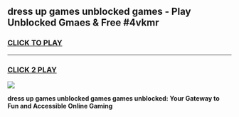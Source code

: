 
## dress up games unblocked games - Play Unblocked Gmaes & Free #4vkmr
<h3>
<a href="https://news.freeplayer.one?title=dress_up_games_unblocked_games&ref=03M">CLICK TO PLAY</a></h3>
<hr>

<h3>
<a href="https://news.freeplayer.one?title=dress_up_games_unblocked_games&ref=03M">CLICK 2 PLAY</a>
  
</h3>

<a href="https://news.freeplayer.one?title=dress_up_games_unblocked_games&ref=03M"><img src="https://clearcache.store/games.png"></a>


**dress up games unblocked games games unblocked: Your Gateway to Fun and Accessible Online Gaming**
